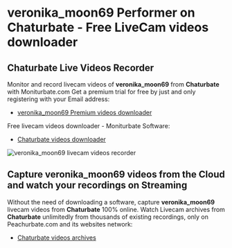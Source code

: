 # veronika_moon69 Performer on Chaturbate - Free LiveCam videos downloader

## Chaturbate Live Videos Recorder

Monitor and record livecam videos of **veronika_moon69** from **Chaturbate** with Moniturbate.com
Get a premium trial for free by just and only registering with your Email address:
* [veronika_moon69 Premium videos downloader](https://moniturbate.com/request-demo-licence-key.html)

Free livecam videos downloader - Moniturbate Software:
* [Chaturbate videos downloader](https://moniturbate.com/moniturbate-download-software.html)

![veronika_moon69 livecam videos recorder](https://peachurnet.com/templates/moniturbate-software.png)


## Capture veronika_moon69 videos from the Cloud and watch your recordings on Streaming

Without the need of downloading a software, capture **veronika_moon69** livecam videos from **Chaturbate** 100% online.
Watch Livecam archives from **Chaturbate** unlimitedly from thousands of existing recordings, only on Peachurbate.com and its websites network:
* [Chaturbate videos archives](https://peachurnet.com/)